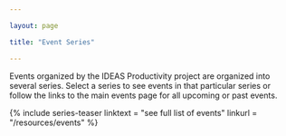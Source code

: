 ```yaml
---

layout: page

title: "Event Series"

---
```


Events organized by the IDEAS Productivity project are organized into several series.  Select a series to see events in that particular series or follow the links to the main events page for all upcoming or past events.

{% include series-teaser
	linktext = "see full list of events"
	linkurl = "/resources/events"
%}
